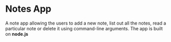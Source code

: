 # Notes App

A note app allowing the users to add a new note, list out all the notes, read a particular note or delete it using command-line arguments. The app is built on **node.js**
